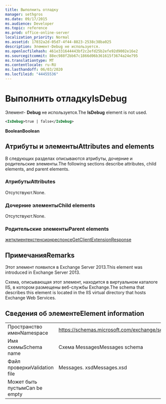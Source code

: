 ```yaml
---
title: Выполнить отладку
manager: sethgros
ms.date: 09/17/2015
ms.audience: Developer
ms.topic: reference
ms.prod: office-online-server
localization_priority: Normal
ms.assetid: 17032a2d-05d7-4f44-8823-2538c38ba025
description: Элемент-Debug не используется.
ms.openlocfilehash: 461e331644443bf2c2efd25b2efe92d9002e16e2
ms.sourcegitcommit: 88ec988f2bb67c1866d06b361615f3674a24e795
ms.translationtype: MT
ms.contentlocale: ru-RU
ms.lasthandoff: 06/03/2020
ms.locfileid: "44455536"
---
```

# <a name="isdebug"></a><span data-ttu-id="89006-103">Выполнить отладку</span><span class="sxs-lookup"><span data-stu-id="89006-103">IsDebug</span></span>

<span data-ttu-id="89006-104">Элемент- **Debug** не используется.</span><span class="sxs-lookup"><span data-stu-id="89006-104">The **IsDebug** element is not used.</span></span> 
  
```XML
<IsDebug>true | false</IsDebug>
```

 <span data-ttu-id="89006-105">**Boolean**</span><span class="sxs-lookup"><span data-stu-id="89006-105">**Boolean**</span></span>
## <a name="attributes-and-elements"></a><span data-ttu-id="89006-106">Атрибуты и элементы</span><span class="sxs-lookup"><span data-stu-id="89006-106">Attributes and elements</span></span>

<span data-ttu-id="89006-107">В следующих разделах описываются атрибуты, дочерние и родительские элементы.</span><span class="sxs-lookup"><span data-stu-id="89006-107">The following sections describe attributes, child elements, and parent elements.</span></span>
  
### <a name="attributes"></a><span data-ttu-id="89006-108">Атрибуты</span><span class="sxs-lookup"><span data-stu-id="89006-108">Attributes</span></span>

<span data-ttu-id="89006-109">Отсутствуют.</span><span class="sxs-lookup"><span data-stu-id="89006-109">None.</span></span>
  
### <a name="child-elements"></a><span data-ttu-id="89006-110">Дочерние элементы</span><span class="sxs-lookup"><span data-stu-id="89006-110">Child elements</span></span>

<span data-ttu-id="89006-111">Отсутствуют.</span><span class="sxs-lookup"><span data-stu-id="89006-111">None.</span></span>
  
### <a name="parent-elements"></a><span data-ttu-id="89006-112">Родительские элементы</span><span class="sxs-lookup"><span data-stu-id="89006-112">Parent elements</span></span>

[<span data-ttu-id="89006-113">жетклиентекстенсионреспонсе</span><span class="sxs-lookup"><span data-stu-id="89006-113">GetClientExtensionResponse</span></span>](getclientextensionresponse.md)
  
## <a name="remarks"></a><span data-ttu-id="89006-114">Примечания</span><span class="sxs-lookup"><span data-stu-id="89006-114">Remarks</span></span>

<span data-ttu-id="89006-115">Этот элемент появился в Exchange Server 2013.</span><span class="sxs-lookup"><span data-stu-id="89006-115">This element was introduced in Exchange Server 2013.</span></span>
  
<span data-ttu-id="89006-116">Схема, описывающая этот элемент, находится в виртуальном каталоге IIS, в котором размещены веб-службы Exchange.</span><span class="sxs-lookup"><span data-stu-id="89006-116">The schema that describes this element is located in the IIS virtual directory that hosts Exchange Web Services.</span></span>
  
## <a name="element-information"></a><span data-ttu-id="89006-117">Сведения об элементе</span><span class="sxs-lookup"><span data-stu-id="89006-117">Element information</span></span>

|||
|:-----|:-----|
|<span data-ttu-id="89006-118">Пространство имен</span><span class="sxs-lookup"><span data-stu-id="89006-118">Namespace</span></span>  <br/> |https://schemas.microsoft.com/exchange/services/2006/messages  <br/> |
|<span data-ttu-id="89006-119">Имя схемы</span><span class="sxs-lookup"><span data-stu-id="89006-119">Schema name</span></span>  <br/> |<span data-ttu-id="89006-120">Схема Messages</span><span class="sxs-lookup"><span data-stu-id="89006-120">Messages schema</span></span>  <br/> |
|<span data-ttu-id="89006-121">Файл проверки</span><span class="sxs-lookup"><span data-stu-id="89006-121">Validation file</span></span>  <br/> |<span data-ttu-id="89006-122">Messages. xsd</span><span class="sxs-lookup"><span data-stu-id="89006-122">Messages.xsd</span></span>  <br/> |
|<span data-ttu-id="89006-123">Может быть пустым</span><span class="sxs-lookup"><span data-stu-id="89006-123">Can be empty</span></span>  <br/> ||
   

